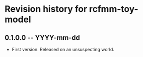 # Revision history for rcfmm-toy-model

## 0.1.0.0 -- YYYY-mm-dd

* First version. Released on an unsuspecting world.
